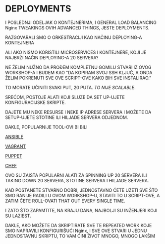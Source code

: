 # DEPLOYMENTS

I POSLEDNJI ODELJAK O KONTEJNERIMA, I GENERAL LOAD BALANCING Nginx TWEAKINGS OVIH ADVANCED THINGS, JESTE DEPLOYMENTS. 

RAZGOVARALI SMO O ORKESTRACIJI KAO NAČINU DEPLOYING-A KONTEJNERA

ALI AKO NISMO KORISTILI MICROSERVICES I KONTEJNERE, KOJI JE NAJBRŽI NAČIN DEPLOYING-A 20 SERVERA? 

NE ŽELIM NUŽNO DA PROĐEM KOMPLETNU GOMILU STVARI IZ OVOG WORKSHOP-A I BUDEM KAO "DA KOPIRAM SVOJ SSH KLJUČ, A ONDA ŽELIM POKRENUTI SVE OVE SCRIPT-OVE KAKO BIH SVE INSTALIRAO."

TO MORATE UČINITI SVAKI PUT, 20 PUTA. *TO NIJE SCALABLE*. 

SREĆOM, POSTOJE ALATI KOJI SLUZE DA SET UP-UJETE KONFIGURACIJSKE SKRIPTE.

DAJETE MU NEKE RESURSE I NEKE IP ADRESE SERVERA I MOŽETE DA SETUP-UJETE STOTINE ILI HILJADE SERVERA ODJEDNOM.

DAKLE, POPULARNIJE TOOL-OVI BI BILI

[ANSIBLE](https://www.ansible.com/)

[VAGRANT](https://www.vagrantup.com/)

[PUPPET](https://puppet.com/)

[CHEF](https://www.chef.io/)

OVO SU ZAISTA POPULARNI ALATI ZA SPINNING UP 20 SERVERA ILI TAKING DOWN 20 SERVERA, STOTINE SERVERA I HILJADE SERVERA.

KAD POSTANETE STVARNO DOBRI, JEDNOSTAVNO ĆETE UZETI SVE ŠTO SMO RANIJE RADILI U OVOM WORKSHOP-U, STAVITI TO U SCRIPT-OVE, A ZATIM ĆETE ROLL-OVATI THAT OUT EVERY SINGLE TIME.

I ZATO ŠTO ZAPAMTITE, NA KRAJU DANA, NAJBOLJI SU INŽENJERI KOJI SU LAZIEST.

DAKLE, AKO MOŽETE DA SKRIPTIRATE SVE TE REPEATED WORK KOJE SMO NAPRAVILI KONFIGURIŠUĆI Nginx, I SVE OVE STVARI U JEDNU JEDNOSTAVNU SKRIPTU, TO VAM CINI ŽIVOT MNOGO, MNOGO LAKŠIM
